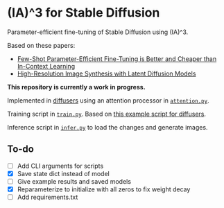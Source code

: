 # (IA)^3 for Stable Diffusion

Parameter-efficient fine-tuning of Stable Diffusion using (IA)^3.

Based on these papers:

- [Few-Shot Parameter-Efficient Fine-Tuning is Better and Cheaper than In-Context Learning](https://arxiv.org/abs/2205.05638)
- [High-Resolution Image Synthesis with Latent Diffusion Models](https://arxiv.org/abs/2112.10752)

**This repository is currently a work in progress.**

Implemented in [diffusers](https://github.com/huggingface/diffusers) using an attention processor in [`attention.py`](/attention.py).

Training script in [`train.py`](/train.py). Based on [this example script for diffusers](https://github.com/huggingface/diffusers/blob/main/examples/text_to_image/train_text_to_image_lora.py).

Inference script in [`infer.py`](/infer.py) to load the changes and generate images.

## To-do

- [ ] Add CLI arguments for scripts
- [x] Save state dict instead of model
- [ ] Give example results and saved models
- [x] Reparameterize to initialize with all zeros to fix weight decay
- [ ] Add requirements.txt
